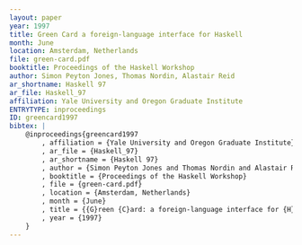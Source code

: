 ```yaml
---
layout: paper
year: 1997
title: Green Card a foreign-language interface for Haskell
month: June
location: Amsterdam, Netherlands
file: green-card.pdf
booktitle: Proceedings of the Haskell Workshop
author: Simon Peyton Jones, Thomas Nordin, Alastair Reid
ar_shortname: Haskell 97
ar_file: Haskell_97
affiliation: Yale University and Oregon Graduate Institute
ENTRYTYPE: inproceedings
ID: greencard1997
bibtex: |
    @inproceedings{greencard1997
        , affiliation = {Yale University and Oregon Graduate Institute}
        , ar_file = {Haskell_97}
        , ar_shortname = {Haskell 97}
        , author = {Simon Peyton Jones and Thomas Nordin and Alastair Reid}
        , booktitle = {Proceedings of the Haskell Workshop}
        , file = {green-card.pdf}
        , location = {Amsterdam, Netherlands}
        , month = {June}
        , title = {{G}reen {C}ard: a foreign-language interface for {H}askell}
        , year = {1997}
    }
---
```

